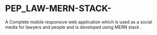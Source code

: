 # PEP_LAW-MERN-STACK-
A Complete mobile responsive web application which is used as a social media for lawyers and people and is developed using MERN stack .
